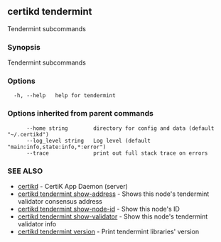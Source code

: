 ## certikd tendermint

Tendermint subcommands

### Synopsis

Tendermint subcommands

### Options

```
  -h, --help   help for tendermint
```

### Options inherited from parent commands

```
      --home string        directory for config and data (default "~/.certikd")
      --log_level string   Log level (default "main:info,state:info,*:error")
      --trace              print out full stack trace on errors
```

### SEE ALSO

* [certikd](certikd.md)	 - CertiK App Daemon (server)
* [certikd tendermint show-address](certikd_tendermint_show-address.md)	 - Shows this node's tendermint validator consensus address
* [certikd tendermint show-node-id](certikd_tendermint_show-node-id.md)	 - Show this node's ID
* [certikd tendermint show-validator](certikd_tendermint_show-validator.md)	 - Show this node's tendermint validator info
* [certikd tendermint version](certikd_tendermint_version.md)	 - Print tendermint libraries' version

